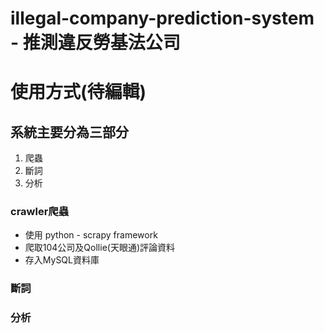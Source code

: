 # illegal-company-prediction-system - 推測違反勞基法公司

# 使用方式(待編輯)



## 系統主要分為三部分

1. 爬蟲
2. 斷詞
3. 分析


### crawler爬蟲

* 使用 python - scrapy framework
* 爬取104公司及Qollie(天眼通)評論資料
* 存入MySQL資料庫


### 斷詞




### 分析
